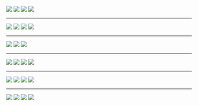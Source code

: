 
![](./svg/absolute-confirmed.svg)
![](./svg/absolute-deaths.svg)
![](./svg/absolute-recovered.svg)
![](./svg/absolute-infected.svg)

----

![](./svg/peakapct-confirmed.svg)
![](./svg/peakapct-deaths.svg)
![](./svg/peakapct-recovered.svg)
![](./svg/peakapct-infected.svg)

----

![](./svg/relative-deaths.svg)
![](./svg/relative-recovered.svg)
![](./svg/relative-infected.svg)

----

![](./svg/absolute_pop100k-confirmed.svg)
![](./svg/absolute_pop100k-deaths.svg)
![](./svg/absolute_pop100k-recovered.svg)
![](./svg/absolute_pop100k-infected.svg)

----

![](./svg/delta-confirmed.svg)
![](./svg/delta-deaths.svg)
![](./svg/delta-recovered.svg)
![](./svg/delta-infected.svg)

----

![](./svg/deltapct-confirmed.svg)
![](./svg/deltapct-deaths.svg)
![](./svg/deltapct-recovered.svg)
![](./svg/deltapct-infected.svg)

